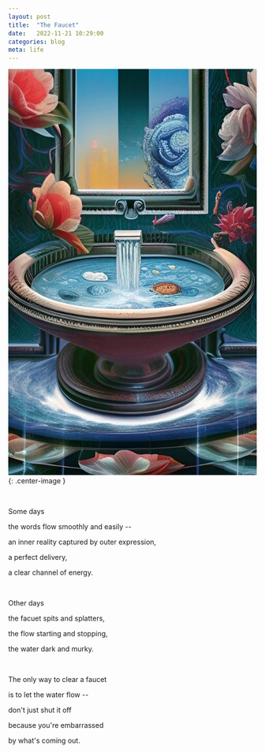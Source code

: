 ```yaml
---
layout: post
title:  "The Faucet"
date:   2022-11-21 10:29:00
categories: blog
meta: life
---
```


![faucet](/images/faucet.jpg){: .center-image }

<br />

Some days

the words flow smoothly and easily --

an inner reality captured by outer expression,

a perfect delivery,

a clear channel of energy.

<br />

Other days

the facuet spits and splatters,

the flow starting and stopping,

the water dark and murky.

<br />

The only way to clear a faucet

is to let the water flow --

don't just shut it off

because you're embarrassed

by what's coming out.
